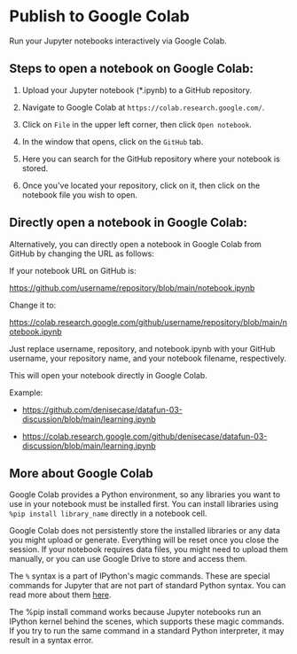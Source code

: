 # Publish to Google Colab

Run your Jupyter notebooks interactively via Google Colab.

## Steps to open a notebook on Google Colab:

1. Upload your Jupyter notebook (*.ipynb) to a GitHub repository.

2. Navigate to Google Colab at `https://colab.research.google.com/`.

3. Click on `File` in the upper left corner, then click `Open notebook`.

4. In the window that opens, click on the `GitHub` tab. 

5. Here you can search for the GitHub repository where your notebook is stored.

6. Once you've located your repository, click on it, then click on the notebook file you wish to open.

## Directly open a notebook in Google Colab:

Alternatively, you can directly open a notebook in Google Colab from GitHub by changing the URL as follows:

If your notebook URL on GitHub is:

https://github.com/username/repository/blob/main/notebook.ipynb

Change it to:

https://colab.research.google.com/github/username/repository/blob/main/notebook.ipynb

Just replace username, repository, and notebook.ipynb with your GitHub username, your repository name, and your notebook filename, respectively.

This will open your notebook directly in Google Colab.

Example: 

- https://github.com/denisecase/datafun-03-discussion/blob/main/learning.ipynb

- https://colab.research.google.com/github/denisecase/datafun-03-discussion/blob/main/learning.ipynb

## More about Google Colab

Google Colab provides a Python environment, so any libraries you want to use in your notebook must be installed first. You can install libraries using `%pip install library_name` directly in a notebook cell.

Google Colab does not persistently store the installed libraries or any data you might upload or generate. Everything will be reset once you close the session. If your notebook requires data files, you might need to upload them manually, or you can use Google Drive to store and access them.

The `%` syntax is a part of IPython's magic commands. These are special commands for Jupyter that are not part of standard Python syntax. You can read more about them [here](https://ipython.readthedocs.io/en/stable/interactive/magics.html).

The %pip install command works because Jupyter notebooks run an IPython kernel behind the scenes, which supports these magic commands. If you try to run the same command in a standard Python interpreter, it may result in a syntax error.